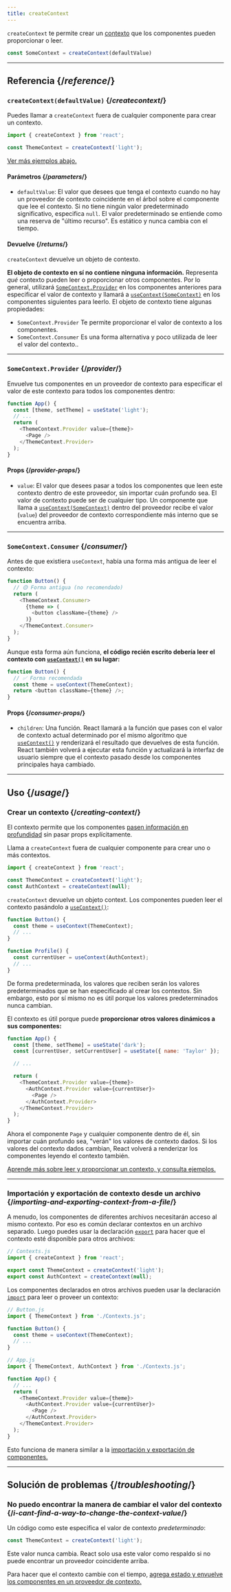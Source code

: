 ```yaml
---
title: createContext
---
```


<Intro>

`createContext` te permite crear un [contexto](/learn/passing-data-deeply-with-context) que los componentes pueden proporcionar o leer.

```js
const SomeContext = createContext(defaultValue)
```

</Intro>

<InlineToc />

---

## Referencia {/*reference*/}

### `createContext(defaultValue)` {/*createcontext*/}

Puedes llamar a `createContext` fuera de cualquier componente para crear un contexto.

```js
import { createContext } from 'react';

const ThemeContext = createContext('light');
```

[Ver más ejemplos abajo.](#usage)

#### Parámetros {/*parameters*/}

* `defaultValue`: El valor que desees que tenga el contexto cuando no hay un proveedor de contexto coincidente en el árbol sobre el componente que lee el contexto. Si no tiene ningún valor predeterminado significativo, especifica `null`. El valor predeterminado se entiende como una reserva de "último recurso". Es estático y nunca cambia con el tiempo.

#### Devuelve {/*returns*/}

`createContext` devuelve un objeto de contexto.

**El objeto de contexto en sí no contiene ninguna información.** Representa _qué_ contexto pueden leer o proporcionar otros componentes. Por lo general, utilizará [`SomeContext.Provider`](#provider) en los componentes anteriores para especificar el valor de contexto y llamará a [`useContext(SomeContext)`](/reference/react/useContext) en los componentes siguientes para leerlo. El objeto de contexto tiene algunas propiedades:

* `SomeContext.Provider` Te permite proporcionar el valor de contexto a los componentes.
* `SomeContext.Consumer` Es una forma alternativa y poco utilizada de leer el valor del contexto..

---

### `SomeContext.Provider` {/*provider*/}

Envuelve tus componentes en un proveedor de contexto para especificar el valor de este contexto para todos los componentes dentro:

```js
function App() {
  const [theme, setTheme] = useState('light');
  // ...
  return (
    <ThemeContext.Provider value={theme}>
      <Page />
    </ThemeContext.Provider>
  );
}
```

#### Props {/*provider-props*/}

* `value`: El valor que desees pasar a todos los componentes que leen este contexto dentro de este proveedor, sin importar cuán profundo sea. El valor de contexto puede ser de cualquier tipo. Un componente que llama a [`useContext(SomeContext)`](/reference/react/useContext) dentro del proveedor recibe el valor (`value`) del proveedor de contexto correspondiente más interno que se encuentra arriba.

---

### `SomeContext.Consumer` {/*consumer*/}

Antes de que existiera `useContext`, había una forma más antigua de leer el contexto:

```js
function Button() {
  // 🟡 Forma antigua (no recomendado)
  return (
    <ThemeContext.Consumer>
      {theme => (
        <button className={theme} />
      )}
    </ThemeContext.Consumer>
  );
}
```

Aunque esta forma aún funciona, **el código recién escrito debería leer el contexto con [`useContext()`](/reference/react/useContext) en su lugar:**

```js
function Button() {
  // ✅ Forma recomendada
  const theme = useContext(ThemeContext);
  return <button className={theme} />;
}
```

#### Props {/*consumer-props*/}

* `children`: Una función. React llamará a la función que pases con el valor de contexto actual determinado por el mismo algoritmo que [`useContext()`](/reference/react/useContext) y renderizará el resultado que devuelves de esta función. React también volverá a ejecutar esta función y actualizará la interfaz de usuario siempre que el contexto pasado desde los componentes principales haya cambiado.

---

## Uso {/*usage*/}

### Crear un contexto {/*creating-context*/}

El contexto permite que los componentes [pasen información en profundidad](/learn/passing-data-deeply-with-context) sin pasar props explícitamente.

Llama a `createContext` fuera de cualquier componente para crear uno o más contextos.

```js [[1, 3, "ThemeContext"], [1, 4, "AuthContext"], [3, 3, "'light'"], [3, 4, "null"]]
import { createContext } from 'react';

const ThemeContext = createContext('light');
const AuthContext = createContext(null);
```

`createContext` devuelve un <CodeStep step={1}>objeto context</CodeStep>. Los componentes pueden leer el contexto pasándolo a [`useContext()`](/reference/react/useContext):

```js [[1, 2, "ThemeContext"], [1, 7, "AuthContext"]]
function Button() {
  const theme = useContext(ThemeContext);
  // ...
}

function Profile() {
  const currentUser = useContext(AuthContext);
  // ...
}
```

De forma predeterminada, los valores que reciben serán los <CodeStep step={3}>valores predeterminados</CodeStep> que se han especificado al crear los contextos. Sin embargo, esto por sí mismo no es útil porque los valores predeterminados nunca cambian.

El contexto es útil porque puede **proporcionar otros valores dinámicos a sus componentes:**

```js {8-9,11-12}
function App() {
  const [theme, setTheme] = useState('dark');
  const [currentUser, setCurrentUser] = useState({ name: 'Taylor' });

  // ...

  return (
    <ThemeContext.Provider value={theme}>
      <AuthContext.Provider value={currentUser}>
        <Page />
      </AuthContext.Provider>
    </ThemeContext.Provider>
  );
}
```

Ahora el componente `Page` y cualquier componente dentro de él, sin importar cuán profundo sea, "verán" los valores de contexto dados. Si los valores del contexto dados cambian, React volverá a renderizar los componentes leyendo el contexto también.

[Aprende más sobre leer y proporcionar un contexto, y consulta ejemplos.](/reference/react/useContext)

---

### Importación y exportación de contexto desde un archivo {/*importing-and-exporting-context-from-a-file*/}

A menudo, los componentes de diferentes archivos necesitarán acceso al mismo contexto. Por eso es común declarar contextos en un archivo separado. Luego puedes usar la declaración [`export`](https://developer.mozilla.org/es/docs/web/javascript/reference/statements/export) para hacer que el contexto esté disponible para otros archivos:

```js {4-5}
// Contexts.js
import { createContext } from 'react';

export const ThemeContext = createContext('light');
export const AuthContext = createContext(null);
```

Los componentes declarados en otros archivos pueden usar la declaración [`import`](https://developer.mozilla.org/es/docs/web/javascript/reference/statements/import) para leer o proveer un contexto:

```js {2}
// Button.js
import { ThemeContext } from './Contexts.js';

function Button() {
  const theme = useContext(ThemeContext);
  // ...
}
```

```js {2}
// App.js
import { ThemeContext, AuthContext } from './Contexts.js';

function App() {
  // ...
  return (
    <ThemeContext.Provider value={theme}>
      <AuthContext.Provider value={currentUser}>
        <Page />
      </AuthContext.Provider>
    </ThemeContext.Provider>
  );
}
```

Esto funciona de manera similar a la [importación y exportación de componentes.](/learn/importing-and-exporting-components)

---

## Solución de problemas {/*troubleshooting*/}

### No puedo encontrar la manera de cambiar el valor del contexto {/*i-cant-find-a-way-to-change-the-context-value*/}


Un código como este especifica el valor de contexto *predeterminado*:

```js
const ThemeContext = createContext('light');
```

Este valor nunca cambia. React solo usa este valor como respaldo si no puede encontrar un proveedor coincidente arriba.

Para hacer que el contexto cambie con el tiempo, [agrega estado y envuelve los componentes en un proveedor de contexto.](/reference/react/useContext#updating-data-passed-via-context)

